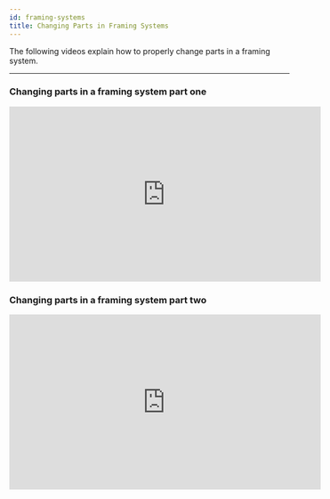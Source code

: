 ```yaml
---
id: framing-systems
title: Changing Parts in Framing Systems
---
```


The following videos explain how to properly change parts in a framing system.

---

### Changing parts in a framing system part one
<iframe width="560" height="315" src="https://www.youtube.com/embed/ZrSV98o-ZCs" title="YouTube video player" frameborder="0" allow="accelerometer; autoplay; clipboard-write; encrypted-media; gyroscope; picture-in-picture" allowfullscreen></iframe>

### Changing parts in a framing system part two
<iframe width="560" height="315" src="https://www.youtube.com/embed/7Z0Ac5RW16A" title="YouTube video player" frameborder="0" allow="accelerometer; autoplay; clipboard-write; encrypted-media; gyroscope; picture-in-picture" allowfullscreen></iframe>